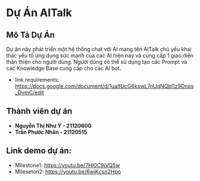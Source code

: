 # Dự Án AITalk

## Mô Tả Dự Án

Dự án này phát triển một hệ thống chat với AI mang tên AITalk chủ yếu khai thác yếu tố ứng dụng sức mạnh của cac AI hiện nay và cung cấp 1 giao diện thân thiện cho người dùng. Người dùng có thể sử dụng tạo các Prompt và các Knowledge Base cung cấp cho các AI bot.
- link requirements: https://docs.google.com/document/d/1ualtUcG6kswL7nUqNQbl1z9Dnos_DvmC/edit

## Thành viên dự án

- **Nguyễn Thị Như Ý - 21120600**
- **Trần Phước Nhân - 21120515**

## Link demo dự án:

- Milestone1: https://youtu.be/7HI0C9jVQ5w
- Mileseton2: https://youtu.be/6wiKcso2Hpo

